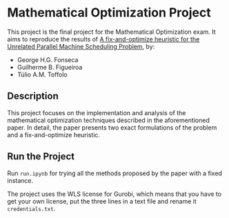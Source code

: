 # Mathematical Optimization Project

This project is the final project for the Mathematical Optimization exam. It aims to reproduce the results of [A fix-and-optimize heuristic for the Unrelated Parallel Machine Scheduling Problem](https://www.sciencedirect.com/science/article/pii/S0305054823003684?fr=RR-2&ref=pdf_download&rr=88a44f584c310e11), by:
- George H.G. Fonseca
- Guilherme B. Figueiroa 
- Túlio A.M. Toffolo

## Description

This project focuses on the implementation and analysis of the mathematical optimization techniques described in the aforementioned paper. In detail, the paper presents two exact formulations of the problem and a fix-and-optimize heuristic.

## Run the Project

Run `run.ipynb` for trying all the methods proposed by the paper with a fixed instance.

The project uses the WLS license for Gurobi, which means that you have to get your own license, put the three lines in a text file and rename it `credentials.txt`.